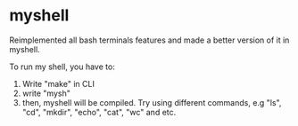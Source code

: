 # myshell
Reimplemented all bash terminals features and made a better version of it in myshell.

To run my shell, you have to:
  1) Write "make" in CLI
  2) write "mysh"
  3) then, myshell will be compiled. Try using different commands, e.g "ls", "cd", "mkdir", "echo", "cat", "wc" and etc. 
